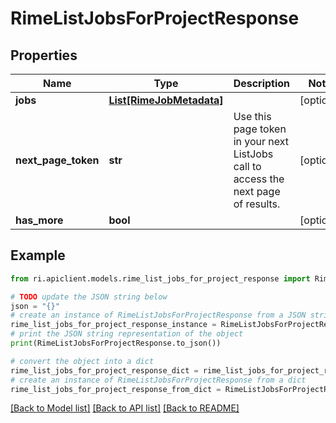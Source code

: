 # RimeListJobsForProjectResponse


## Properties

Name | Type | Description | Notes
------------ | ------------- | ------------- | -------------
**jobs** | [**List[RimeJobMetadata]**](RimeJobMetadata.md) |  | [optional] 
**next_page_token** | **str** | Use this page token in your next ListJobs call to access the next page of results. | [optional] 
**has_more** | **bool** |  | [optional] 

## Example

```python
from ri.apiclient.models.rime_list_jobs_for_project_response import RimeListJobsForProjectResponse

# TODO update the JSON string below
json = "{}"
# create an instance of RimeListJobsForProjectResponse from a JSON string
rime_list_jobs_for_project_response_instance = RimeListJobsForProjectResponse.from_json(json)
# print the JSON string representation of the object
print(RimeListJobsForProjectResponse.to_json())

# convert the object into a dict
rime_list_jobs_for_project_response_dict = rime_list_jobs_for_project_response_instance.to_dict()
# create an instance of RimeListJobsForProjectResponse from a dict
rime_list_jobs_for_project_response_from_dict = RimeListJobsForProjectResponse.from_dict(rime_list_jobs_for_project_response_dict)
```
[[Back to Model list]](../README.md#documentation-for-models) [[Back to API list]](../README.md#documentation-for-api-endpoints) [[Back to README]](../README.md)

